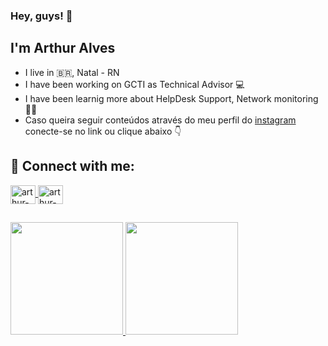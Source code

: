 ### Hey, guys! 👋
## I'm Arthur Alves
- I live in :brazil:, Natal - RN 
- I have been working on GCTI as Technical Advisor :computer:
- I have been learnig more about HelpDesk Support, Network monitoring :man_technologist:
- Caso queira seguir conteúdos através do meu perfil do [instagram](https://www.instagram.com/euarthuralvess/) conecte-se no link ou clique abaixo :point_down:


## 🚀 Connect with me:
<a href="ttps://www.linkedin.com/in/euarthuralvess/" target="_blank">
<img align="center" alt="arthur-linkedin" height="30" width="40" src="https://cdn.jsdelivr.net/npm/simple-icons@3.0.1/icons/linkedin.svg" style="max-width:100%;">
</a>
<a href="https://www.instagram.com/euarthuralvess/" target="_blank">
<img align="center" alt="arthur-instagram" height="30" width="40" src="https://cdn.jsdelivr.net/npm/simple-icons@3.0.1/icons/instagram.svg" style="max-width:100%;">
</a>

##

<div>
  <a href="https://github.com/euarthuralvess">
  <img height="180em" src="https://github-readme-stats.vercel.app/api?username=euarthuralvess&show_icons=true&theme=dracula&include_all_commits=true&count_private=true"/>
  <img height="180em" src="https://github-readme-stats.vercel.app/api/top-langs/?username=euarthuralvess&layout=compact&langs_count=7&theme=dracula"/>
</div>
 
<!--
**euarthuralvess/euarthuralvess** is a ✨ _special_ ✨ repository because its `README.md` (this file) appears on your GitHub profile.

Here are some ideas to get you started:

- 🔭 I’m currently working on ...
- 🌱 I’m currently learning ...
- 👯 I’m looking to collaborate on ...
- 🤔 I’m looking for help with ...
- 💬 Ask me about ...
- 📫 How to reach me: ...
- 😄 Pronouns: ...
- ⚡ Fun fact: ...
-->
